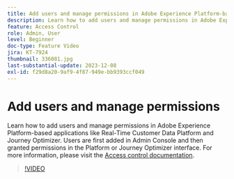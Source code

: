 ```yaml
---
title: Add users and manage permissions in Adobe Experience Platform-based applications
description: Learn how to add users and manage permissions in Adobe Experience Platform-based applications.
feature: Access Control
role: Admin, User
level: Beginner
doc-type: Feature Video
jira: KT-7924
thumbnail: 336081.jpg
last-substantial-update: 2023-12-08
exl-id: f29d8a20-9af9-4f87-949e-bb9393ccf049
---
```

# Add users and manage permissions

Learn how to add users and manage permissions in Adobe Experience Platform-based applications like Real-Time Customer Data Platform and Journey Optimizer. Users are first added in Admin Console and then granted permissions  in the Platform or Journey Optimizer interface. For more information, please visit the [Access control documentation](https://experienceleague.adobe.com/docs/experience-platform/access-control/home.html).

>[!VIDEO](https://video.tv.adobe.com/v/336081?learn=on&enablevpops)
